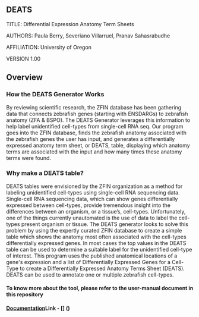 ## DEATS
TITLE: Differential Expression Anatomy Term Sheets

AUTHORS: Paula Berry, Severiano Villarruel, Pranav Sahasrabudhe

AFFILIATION: University of Oregon

VERSION 1.00

## Overview
### How the DEATS Generator Works

By reviewing scientific research, the ZFIN database has been gathering data that connects zebrafish genes (starting with ENSDARGs) to zebrafish anatomy (ZFA & BSPO). The DEATS Generator leverages this information to help label unidentified cell-types from single-cell RNA seq. Our program goes into the ZFIN database, finds the zebrafish anatomy associated with the zebrafish genes the user has input, and generates a differentially expressed anatomy term sheet, or DEATS, table, displaying which anatomy terms are associated with the input and how many times these anatomy terms were found. 

### Why make a DEATS table?
DEATS tables were envisioned by the ZFIN organization as a method for labeling unidentified cell-types using single-cell RNA sequencing data. Single-cell RNA sequencing data, which can show genes differentially expressed between cell-types, provide tremendous insight into the differences between an organism, or a tissue’s, cell-types. Unfortunately, one of the things currently unautomated is the use of data to label the cell-types present organism or tissue. The DEATS generator looks to solve this problem by using the expertly curated ZFIN database to create a simple table which shows the anatomy most often associated with the cell-types differentially expressed genes. In most cases the top values in the DEATS table can be used to determine a suitable label for the unidentified cell-type of interest.
This program uses the published anatomical locations of a gene's expression and a list of Differentially Expressed Genes for a Cell-Type to create a Differentially Expressed Anatomy Terms Sheet (DEATS). DEATS can be used to annotate one or multiple zebrafish cell-types.

#### To know more about the tool, please refer to the user-manual document in this repository 
#### <a href="https://github.com/pranavs22/DEATS/blob/master/DEATS-%20User%20Manual.pdf">Documentation</a>Link - [] ()
